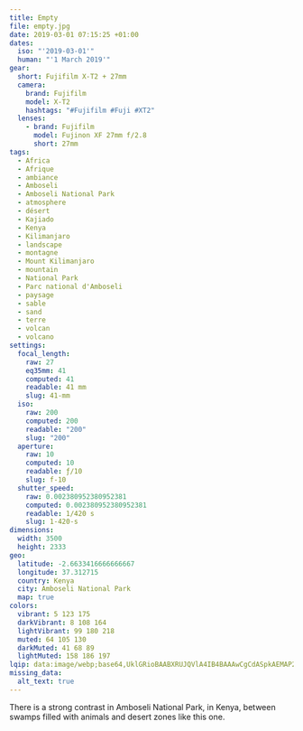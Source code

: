 ```yaml
---
title: Empty
file: empty.jpg
date: 2019-03-01 07:15:25 +01:00
dates:
  iso: "'2019-03-01'"
  human: "'1 March 2019'"
gear:
  short: Fujifilm X-T2 + 27mm
  camera:
    brand: Fujifilm
    model: X-T2
    hashtags: "#Fujifilm #Fuji #XT2"
  lenses:
    - brand: Fujifilm
      model: Fujinon XF 27mm f/2.8
      short: 27mm
tags:
  - Africa
  - Afrique
  - ambiance
  - Amboseli
  - Amboseli National Park
  - atmosphere
  - désert
  - Kajiado
  - Kenya
  - Kilimanjaro
  - landscape
  - montagne
  - Mount Kilimanjaro
  - mountain
  - National Park
  - Parc national d'Amboseli
  - paysage
  - sable
  - sand
  - terre
  - volcan
  - volcano
settings:
  focal_length:
    raw: 27
    eq35mm: 41
    computed: 41
    readable: 41 mm
    slug: 41-mm
  iso:
    raw: 200
    computed: 200
    readable: "200"
    slug: "200"
  aperture:
    raw: 10
    computed: 10
    readable: ƒ/10
    slug: f-10
  shutter_speed:
    raw: 0.002380952380952381
    computed: 0.002380952380952381
    readable: 1/420 s
    slug: 1-420-s
dimensions:
  width: 3500
  height: 2333
geo:
  latitude: -2.6633416666666667
  longitude: 37.312715
  country: Kenya
  city: Amboseli National Park
  map: true
colors:
  vibrant: 5 123 175
  darkVibrant: 8 108 164
  lightVibrant: 99 180 218
  muted: 64 105 130
  darkMuted: 41 68 89
  lightMuted: 158 186 197
lqip: data:image/webp;base64,UklGRioBAABXRUJQVlA4IB4BAAAwCgCdASpkAEMAP22kwli0v6eqMHY9K/AtiWNtOrAN3lEc4NHxUPot+Y1jjZiNx/HQ5rcYTs7iH4+vV+SGnqpEnDq9FyDc2GF5ud+q0rR/yZODHHEbTYraS0AA/qk/pXfSUBRubZr0Kv9VaWh3t4hrPDXSiqZaZpW2KFIpzbTJW9bg8CoCLecu1uMkqlEr40tgcZLR0axLXqeY795BF9dPzOexrbA0GAdEDQYxrPVFR6nUTFMadHYZcSQ7CKfkhFozlGYsgcvoLnMDZM8kKxUJBcXTcVhiDNjsOLo5yt/TGvm7D1zvqVl3q4Nw3Lg2qs6v594Wln03K79zTOdAy0wLYQg826EJeq63ZDIv+PBei6OdduqaSOwbsEiGgAAA
missing_data:
  alt_text: true
---
```


There is a strong contrast in Amboseli National Park, in Kenya, between swamps filled with animals and desert zones like this one.
